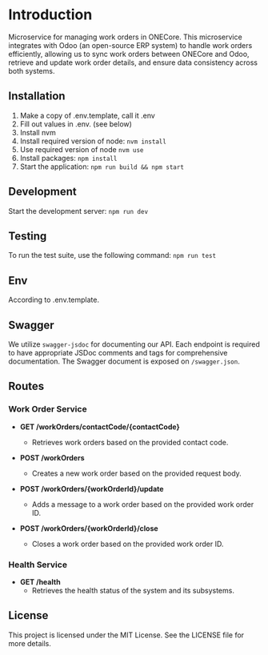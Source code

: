 # Introduction

Microservice for managing work orders in ONECore. This microservice integrates with Odoo (an open-source ERP system) to handle work orders efficiently, allowing us to sync work orders between ONECore and Odoo, retrieve and update work order details, and ensure data consistency across both systems.

## Installation

1. Make a copy of .env.template, call it .env
2. Fill out values in .env. (see below)
3. Install nvm
4. Install required version of node: `nvm install`
5. Use required version of node `nvm use`
6. Install packages: `npm install`
7. Start the application: `npm run build && npm start`

## Development

Start the development server: `npm run dev`

## Testing

To run the test suite, use the following command: `npm run test`

## Env

According to .env.template.

## Swagger

We utilize `swagger-jsdoc` for documenting our API. Each endpoint is required to have appropriate
JSDoc comments and tags for comprehensive documentation. The Swagger document is exposed on `/swagger.json`.

## Routes

### Work Order Service

- **GET /workOrders/contactCode/{contactCode}**

  - Retrieves work orders based on the provided contact code.

- **POST /workOrders**

  - Creates a new work order based on the provided request body.

- **POST /workOrders/{workOrderId}/update**

  - Adds a message to a work order based on the provided work order ID.

- **POST /workOrders/{workOrderId}/close**
  - Closes a work order based on the provided work order ID.

### Health Service

- **GET /health**
  - Retrieves the health status of the system and its subsystems.

## License

This project is licensed under the MIT License. See the LICENSE file for more details.
